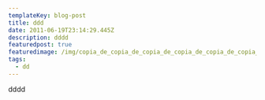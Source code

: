 ```yaml
---
templateKey: blog-post
title: ddd
date: 2011-06-19T23:14:29.445Z
description: dddd
featuredpost: true
featuredimage: /img/copia_de_copia_de_copia_de_copia_de_copia_de_copia_de_anadir_un_titulo.png
tags:
  - dd
---
```

dddd